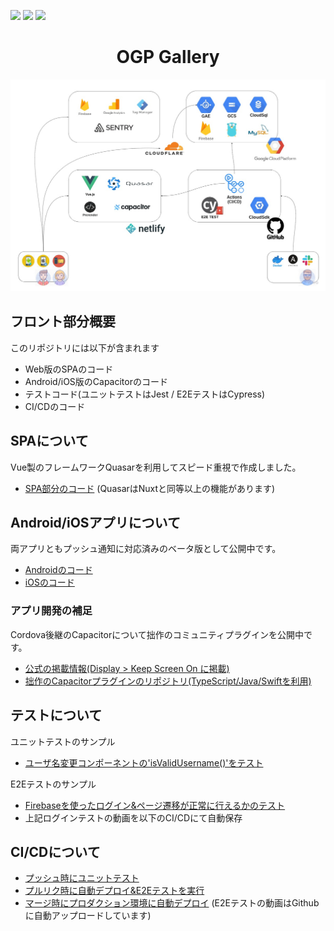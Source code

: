 ![](https://github.com/go-u/ogp-front/workflows/Test/badge.svg)
![](https://github.com/go-u/ogp-front/workflows/Staging/badge.svg)
![](https://github.com/go-u/ogp-front/workflows/Production/badge.svg)

<h1 align="center">OGP Gallery</h1>
<p align="center"><img src="https://github.com/go-u/ogp-index/blob/master/docs/systems.jpg" alt="Systems"></p>

## フロント部分概要
このリポジトリには以下が含まれます
- Web版のSPAのコード
- Android/iOS版のCapacitorのコード
- テストコード(ユニットテストはJest / E2EテストはCypress)
- CI/CDのコード


## SPAについて
Vue製のフレームワークQuasarを利用してスピード重視で作成しました。
- [SPA部分のコード](https://github.com/go-u/ogp-gal-front/tree/master/src)
(QuasarはNuxtと同等以上の機能があります)

## Android/iOSアプリについて
両アプリともプッシュ通知に対応済みのベータ版として公開中です。
- [Androidのコード](https://github.com/go-u/ogp-front/tree/master/src-capacitor/android)
- [iOSのコード](https://github.com/go-u/ogp-front/tree/master/src-capacitor/ios)

### アプリ開発の補足
Cordova後継のCapacitorについて拙作のコミュニティプラグインを公開中です。
- [公式の掲載情報(Display > Keep Screen On に掲載)](https://capacitor.ionicframework.com/docs/community/plugins/#display)
- [拙作のCapacitorプラグインのリポジトリ(TypeScript/Java/Swiftを利用)](https://github.com/go-u/capacitor-keep-screen-on)

## テストについて
ユニットテストのサンプル
- [ユーザ名変更コンポーネントの'isValidUsername()'をテスト](https://github.com/go-u/ogp-front/blob/master/test/jest/__tests__/Regex.spec.js)

E2Eテストのサンプル
- [Firebaseを使ったログイン&ページ遷移が正常に行えるかのテスト](https://github.com/go-u/ogp-front/blob/master/test/cypress/integration/home/login_spec.js)
- 上記ログインテストの動画を以下のCI/CDにて自動保存

## CI/CDについて
- [プッシュ時にユニットテスト](https://github.com/go-u/ogp-front/blob/master/.github/workflows/test.yml)
- [プルリク時に自動デプロイ&E2Eテストを実行](https://github.com/go-u/ogp-front/blob/master/.github/workflows/deploy_staging.yml)
- [マージ時にプロダクション環境に自動デプロイ](https://github.com/go-u/ogp-front/blob/master/.github/workflows/deploy_production.yml)
(E2Eテストの動画はGithubに自動アップロードしています)
